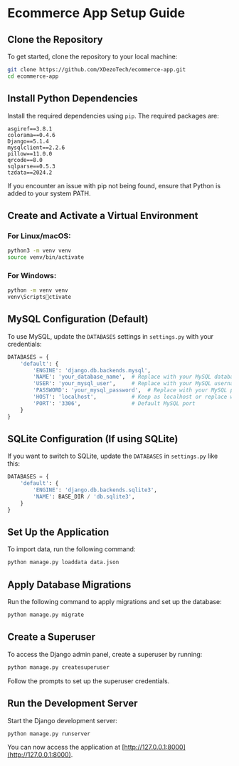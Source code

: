 
# Ecommerce App Setup Guide

## Clone the Repository

To get started, clone the repository to your local machine:

```bash
git clone https://github.com/XDezoTech/ecommerce-app.git
cd ecommerce-app
```

## Install Python Dependencies

Install the required dependencies using `pip`. The required packages are:

```
asgiref==3.8.1  
colorama==0.4.6  
Django==5.1.4  
mysqlclient==2.2.6  
pillow==11.0.0  
qrcode==8.0  
sqlparse==0.5.3  
tzdata==2024.2
```

If you encounter an issue with pip not being found, ensure that Python is added to your system PATH.

## Create and Activate a Virtual Environment

### For Linux/macOS:
```bash
python3 -m venv venv
source venv/bin/activate
```

### For Windows:
```bash
python -m venv venv
venv\Scriptsctivate
```

## MySQL Configuration (Default)

To use MySQL, update the `DATABASES` settings in `settings.py` with your credentials:

```python
DATABASES = {
    'default': {
        'ENGINE': 'django.db.backends.mysql',
        'NAME': 'your_database_name',  # Replace with your MySQL database name
        'USER': 'your_mysql_user',     # Replace with your MySQL username
        'PASSWORD': 'your_mysql_password',  # Replace with your MySQL password
        'HOST': 'localhost',           # Keep as localhost or replace with your MySQL host if remote
        'PORT': '3306',                # Default MySQL port
    }
}
```

## SQLite Configuration (If using SQLite)

If you want to switch to SQLite, update the `DATABASES` in `settings.py` like this:

```python
DATABASES = {
    'default': {
        'ENGINE': 'django.db.backends.sqlite3',
        'NAME': BASE_DIR / 'db.sqlite3',
    }
}
```

## Set Up the Application

To import data, run the following command:

```bash
python manage.py loaddata data.json
```

## Apply Database Migrations

Run the following command to apply migrations and set up the database:

```bash
python manage.py migrate
```

## Create a Superuser

To access the Django admin panel, create a superuser by running:

```bash
python manage.py createsuperuser
```

Follow the prompts to set up the superuser credentials.

## Run the Development Server

Start the Django development server:

```bash
python manage.py runserver
```

You can now access the application at [http://127.0.0.1:8000](http://127.0.0.1:8000).
